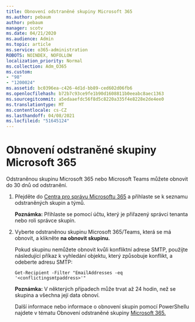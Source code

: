 ```yaml
---
title: Obnovení odstraněné skupiny Microsoft 365
ms.author: pebaum
author: pebaum
manager: scotv
ms.date: 04/21/2020
ms.audience: Admin
ms.topic: article
ms.service: o365-administration
ROBOTS: NOINDEX, NOFOLLOW
localization_priority: Normal
ms.collection: Adm_O365
ms.custom:
- "98"
- "1200024"
ms.assetid: bc0396ea-c426-4d1d-bb89-ced602d06fb6
ms.openlocfilehash: b72b7c93ce9fe1b90d1608811b0eeabc8aec1363
ms.sourcegitcommit: a5edaaefdc56f8d5c8220a335f4e8228e2de4ee0
ms.translationtype: MT
ms.contentlocale: cs-CZ
ms.lasthandoff: 04/08/2021
ms.locfileid: "51645124"
---
```

# <a name="restore-a-deleted-microsoft-365-group"></a>Obnovení odstraněné skupiny Microsoft 365

Odstraněnou skupinu Microsoft 365 nebo Microsoft Teams můžete obnovit do 30 dnů od odstranění.

1. Přejděte do [Centra pro správu Microsoftu 365](https://aka.ms/RestoreDeletedGroup) a přihlaste se k seznamu odstraněných skupin a týmů.

    **Poznámka:** Přihlaste se pomocí účtu, který je přiřazený správci tenanta nebo roli správce skupin.

1. Vyberte odstraněnou skupinu Microsoft 365/Teams, která se má obnovit, a klikněte **na obnovit skupinu.**

    Pokud skupinu nemůžete obnovit kvůli konfliktní adrese SMTP, použijte následující příkaz k vyhledání objektu, který způsobuje konflikt, a odeberte adresu SMTP:

    `Get-Recipient -Filter "EmailAddresses -eq '<conflictingsmtpaddress>'"`

    **Poznámka:** V některých případech může trvat až 24 hodin, než se skupina a všechna její data obnoví.

    Další informace nebo informace o obnovení skupin pomocí PowerShellu najdete v tématu Obnovení odstraněné skupiny [Microsoft 365.](https://go.microsoft.com/fwlink/?linkid=867802)